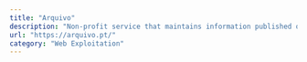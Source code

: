 ```yaml
---
title: "Arquivo"
description: "Non-profit service that maintains information published on the web of interest to the Portuguese community"
url: "https://arquivo.pt/"
category: "Web Exploitation"
---
```

